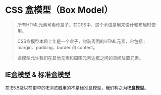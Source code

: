 # CSS 盒模型（Box Model）

> 所有HTML元素可看作盒子。在CSS中，这个术语是用来设计和布局时使用。
>
> CSS盒模型本质上年是一个盒子，封装周围的HTML元素，它包括：margin、padding、border 和 content。
>
> 盒模型允许我们在其他元素和周围元素边框之间的空间放置元素。

## IE盒模型 & 标准盒模型

在IE5.5及以前更早的IE浏览器用的不是标准盒模型，我们称之为**IE盒模型**。


